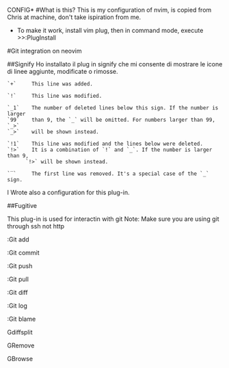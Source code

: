 CONFIG*
#What is this?
This is my configuration of nvim, is copied from Chris at machine, don't take ispiration from me.

* To make it work, install vim plug, then in command mode, execute >>:PlugInstall


#Git integration on neovim

##Signify
Ho installato il plug in signify che mi consente di mostrare le icone 
di linee aggiunte, modificate o rimosse. 

    `+`     This line was added.

    `!`     This line was modified.

    `_1`    The number of deleted lines below this sign. If the number is larger
    `99`    than 9, the `_` will be omitted. For numbers larger than 99, `_>`
    `_>`    will be shown instead.

    `!1`    This line was modified and the lines below were deleted.
    `!>`    It is a combination of `!` and `_`. If the number is larger than 9,
          `!>` will be shown instead.

    `‾`     The first line was removed. It's a special case of the `_` sign.
    
I Wrote also a configuration for this plug-in.

##Fugitive 

This plug-in is used for interactin with git
Note: Make sure you are using git through ssh not http

:Git add

:Git commit

:Git push

:Git pull

:Git diff

:Git log

:Git blame

Gdiffsplit

GRemove

GBrowse

